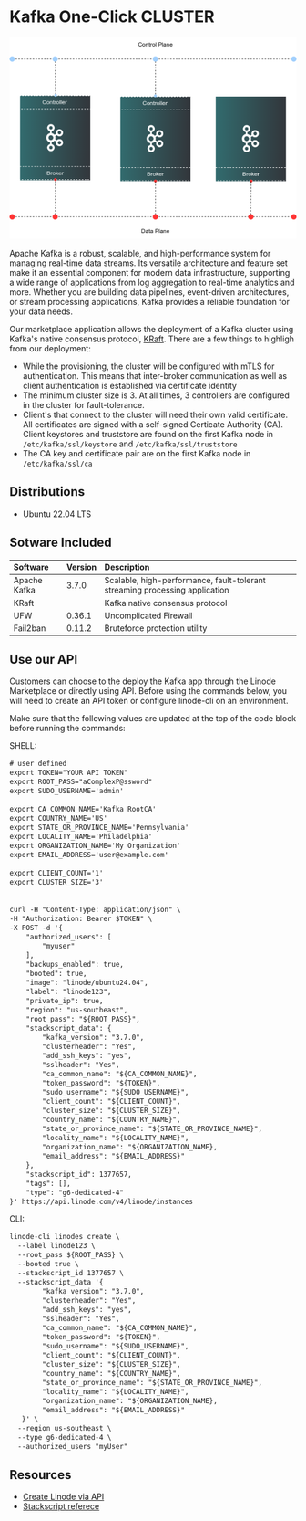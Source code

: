 # Kafka One-Click CLUSTER
![kafka-cluster.png](images/kafka-cluster.png)

Apache Kafka is a robust, scalable, and high-performance system for managing real-time data streams. Its versatile architecture and feature set make it an essential component for modern data infrastructure, supporting a wide range of applications from log aggregation to real-time analytics and more. Whether you are building data pipelines, event-driven architectures, or stream processing applications, Kafka provides a reliable foundation for your data needs.

Our marketplace application allows the deployment of a Kafka cluster using Kafka's native consensus protocol, [KRaft](https://kafka.apache.org/documentation/#kraft). There are a few things to highligh from our deployment:

- While the provisioning, the cluster will be configured with mTLS for authentication. This means that inter-broker communication as well as client authentication is established via certificate identity
- The minimum cluster size is 3. At all times, 3 controllers are configured in the cluster for fault-tolerance.
- Client's that connect to the cluster will need their own valid certificate. All certificates are signed with a self-signed Certicate Authority (CA). Client keystores and truststore are found on the first Kafka node in `/etc/kafka/ssl/keystore` and `/etc/kafka/ssl/truststore`
- The CA key and certificate pair are on the first Kafka node in `/etc/kafka/ssl/ca`

## Distributions

- Ubuntu 22.04 LTS

## Sotware Included

| Software  | Version   | Description   |
| :---      | :----     | :---          |
| Apache Kafka    | 3.7.0    | Scalable, high-performance, fault-tolerant streaming processing application  |
| KRaft | | Kafka native consensus protocol |
| UFW      | 0.36.1    | Uncomplicated Firewall |
| Fail2ban   | 0.11.2    | Bruteforce protection utility |

## Use our API

Customers can choose to the deploy the Kafka app through the Linode Marketplace or directly using API. Before using the commands below, you will need to create an API token or configure linode-cli on an environment.

Make sure that the following values are updated at the top of the code block before running the commands:

SHELL:
```
# user defined
export TOKEN="YOUR API TOKEN"
export ROOT_PASS="aComplexP@ssword"
export SUDO_USERNAME='admin'

export CA_COMMON_NAME='Kafka RootCA'
export COUNTRY_NAME='US'
export STATE_OR_PROVINCE_NAME='Pennsylvania'
export LOCALITY_NAME='Philadelphia'
export ORGANIZATION_NAME='My Organization'
export EMAIL_ADDRESS='user@example.com'

export CLIENT_COUNT='1'
export CLUSTER_SIZE='3'


curl -H "Content-Type: application/json" \
-H "Authorization: Bearer $TOKEN" \
-X POST -d '{
    "authorized_users": [
        "myuser"
    ],
    "backups_enabled": true,
    "booted": true,
    "image": "linode/ubuntu24.04",
    "label": "linode123",
    "private_ip": true,
    "region": "us-southeast",
    "root_pass": "${ROOT_PASS}",
    "stackscript_data": {
        "kafka_version": "3.7.0",
        "clusterheader": "Yes",
        "add_ssh_keys": "yes",
        "sslheader": "Yes",
        "ca_common_name": "${CA_COMMON_NAME}",
        "token_password": "${TOKEN}",
        "sudo_username": "${SUDO_USERNAME}",
        "client_count": "${CLIENT_COUNT}",
        "cluster_size": "${CLUSTER_SIZE}",
        "country_name": "${COUNTRY_NAME}",
        "state_or_province_name": "${STATE_OR_PROVINCE_NAME}",
        "locality_name": "${LOCALITY_NAME}",
        "organization_name": "${ORGANIZATION_NAME},
        "email_address": "${EMAIL_ADDRESS}"
    },
    "stackscript_id": 1377657,
    "tags": [],
    "type": "g6-dedicated-4"
}' https://api.linode.com/v4/linode/instances

```

CLI:
```
linode-cli linodes create \
  --label linode123 \
  --root_pass ${ROOT_PASS} \
  --booted true \
  --stackscript_id 1377657 \
  --stackscript_data '{ 
        "kafka_version": "3.7.0",
        "clusterheader": "Yes",
        "add_ssh_keys": "yes",
        "sslheader": "Yes",
        "ca_common_name": "${CA_COMMON_NAME}",
        "token_password": "${TOKEN}",
        "sudo_username": "${SUDO_USERNAME}",
        "client_count": "${CLIENT_COUNT}",
        "cluster_size": "${CLUSTER_SIZE}",
        "country_name": "${COUNTRY_NAME}",
        "state_or_province_name": "${STATE_OR_PROVINCE_NAME}",
        "locality_name": "${LOCALITY_NAME}",
        "organization_name": "${ORGANIZATION_NAME},
        "email_address": "${EMAIL_ADDRESS}"
   }' \
  --region us-southeast \
  --type g6-dedicated-4 \
  --authorized_users "myUser"
```

## Resources
- [Create Linode via API](https://www.linode.com/docs/api/linode-instances/#linode-create)
- [Stackscript referece](https://www.linode.com/docs/guides/writing-scripts-for-use-with-linode-stackscripts-a-tutorial/#user-defined-fields-udfs)
